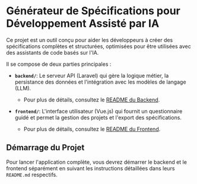 # Générateur de Spécifications pour Développement Assisté par IA

Ce projet est un outil conçu pour aider les développeurs à créer des spécifications complètes et structurées, optimisées pour être utilisées avec des assistants de code basés sur l'IA.

Il se compose de deux parties principales :

*   **`backend/`**: Le serveur API (Laravel) qui gère la logique métier, la persistance des données et l'intégration avec les modèles de langage (LLM).
    *   Pour plus de détails, consultez le [README du Backend](backend/README.md).

*   **`frontend/`**: L'interface utilisateur (Vue.js) qui fournit un questionnaire guidé et permet la gestion des projets et l'export des spécifications.
    *   Pour plus de détails, consultez le [README du Frontend](frontend/README.md).

## Démarrage du Projet

Pour lancer l'application complète, vous devrez démarrer le backend et le frontend séparément en suivant les instructions détaillées dans leurs `README.md` respectifs.
